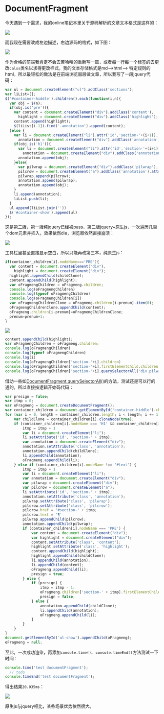 # DocumentFragment

今天遇到一个需求，我的online笔记本里关于源码解析的文章文本格式是这样的：

![](../../../static/img/documentFragment/4.png)

而我现在需要改成左边描述，右边源码的格式，如下图：

![](../../../static/img/documentFragment/5.png)

作为合格的前端我肯定不会去苦哈哈的重新写一篇，或者每一行每一个标签的去更改`calss`类名以求得更改样式，我的文本存储格式是md-->html--> 特定规则的html，所以最轻松的做法是在前端浏览器层做文章，所以我写了一段jquery代码：

```js
var ul = document.createElement("ul").addClass('sections');
var liList=[];
$('#container-hiddle').children().each(function(i,n){
  var obj = $(n);
  if(obj.is('pre')){
    var content = document.createElement("div").addClass('content'),
      highlight = document.createElement("div").addClass('highlight');
    content.append(highlight);
    $(liList[i-1]).find('.annotation').append(content);
  }else {
    var li = document.createElement("li").attr('id','section-'+(i+1)),
      annotation = document.createElement("div").addClass('annotation');
    if(obj.is('h1')){
      var li = document.createElement("li").attr('id','section-'+(i+1)),
        annotation = document.createElement("div").addClass('annotation');
      annotation.append(obj);
    }else{
      var pilwrap = document.createElement("div").addClass('pilwrap'),
      pilcrow = document.createElement("a").addClass('annotation').attr('href','#section-'+(i+1)).attr('text','¶');
      pilwrap.append(pilcrow);
      annotation.append(pilwrap);
      annotation.append(obj);
    }
    li.append(annotation);
    liList.push(li);
  }
  ul.append(liList.join(''))
  $('#container-show').append(ul)
});
```

这是第二版，第一版纯jquery已经被pass，第二版jquery+原生js，一次遍历几百个dom元素并插入，效果依然die，浏览器依然直接崩溃：

![](../../../static/img/documentFragment/1.png)

工具栏里甚至直接显示空白，所以只能再改第三本，纯原生js：

```js
if(container_children[i].nodeName==='PRE'){
  var content = document.createElement("div"),
    highlight = document.createElement("div");
  highlight.appendChild(childClone);
  content.appendChild(highlight);
  var oFragmengChildren = oFragmeng.children;
  console.log(oFragmengChildren)
  console.log(typeof oFragmengChildren)
  console.log(oFragmengChildren[i])
  var oFragmengChildrenClone = oFragmeng.children[i-prenum].item(0);
  oFragmengChildrenClone.appendChild(content);
  oFragmeng.children[i-prenum]=oFragmengChildrenClone;
  prenum=prenum+1;
}
```

![](../../../static/img/documentFragment/2.png)

```js
content.appendChild(highlight);
var oFragmengChildren = oFragmeng.children;
console.log(oFragmengChildren)
console.log(typeof oFragmengChildren)
console.log(i)
console.log(oFragmengChildren['section-'+i].children)
console.log(oFragmengChildren['section-'+i].firstElementChild.children )
console.log(oFragmengChildren['section-'+i].querySelectorAll('div.pilwrap') )
```


借助一些如[DocumentFragment.querySelectorAll()](https://developer.mozilla.org/zh-CN/docs/Web/API/DocumentFragment/querySelectorAll)的方法，测试还是可以行的通的，所以直接按逻辑开始码代码：

```js
var presign = false;
var itmp = 0;
var oFragmeng = document.createDocumentFragment();
var container_children = document.getElementById('container-hiddle').childNodes;
for (var i = 0, length = container_children.length; i < length; i += 1) {
    var childClone = container_children[i].cloneNode(true);
    if (container_children[i].nodeName === 'H1' && container_children[i].nodeName !== '#text') {
        itmp = itmp + 1
        var li = document.createElement("li");
        li.setAttribute('id', 'section-' + itmp);
        var annotation = document.createElement("div");
        annotation.setAttribute('class', 'annotation');
        annotation.appendChild(childClone);
        li.appendChild(annotation);
        oFragmeng.appendChild(li);
    } else if (container_children[i].nodeName !== '#text') {
        itmp = itmp + 1
        var li = document.createElement("li");
        var annotation = document.createElement("div");
        var pilwrap = document.createElement("div");
        var pilcrow = document.createElement("a");
        li.setAttribute('id', 'section-' + itmp);
        annotation.setAttribute('class', 'annotation');
        pilwrap.setAttribute('class', 'pilwrap');
        pilcrow.setAttribute('class', 'pilcrow');
        pilcrow.href = '#section-' + itmp;
        pilcrow.text = '¶'
        pilwrap.appendChild(pilcrow);
        annotation.appendChild(pilwrap);
        if (container_children[i].nodeName === 'PRE') {
            var content = document.createElement("div");
            var highlight = document.createElement("div");
            content.setAttribute('class', 'content');
            highlight.setAttribute('class', 'highlight');
            content.appendChild(highlight);
            highlight.appendChild(childClone);
            li.appendChild(annotation);
            li.appendChild(content);
            oFragmeng.appendChild(li);
            presign = true;
        } else {
            if (presign) {
                itmp = itmp - 1;
                oFragmeng.children['section-' + itmp].firstElementChild.appendChild(childClone);
                presign = false;
            } else {
                annotation.appendChild(childClone);
                li.appendChild(annotation);
                oFragmeng.appendChild(li);
            }
        }
    }
}
document.getElementById('ul-show').appendChild(oFragmeng);
oFragmeng = null;
```

至此，一次成功渲染，再添加`console.time()`、`console.timeEnd()`方法测试一下时间：

```js
console.time('test documentFragment');
  // todo
console.timeEnd('test documentFragment');
```

得出结果`20.035ms`：

![](../../../static/img/documentFragment/3.png)

原生js与jquery相比，某些场景优势依然很大。
